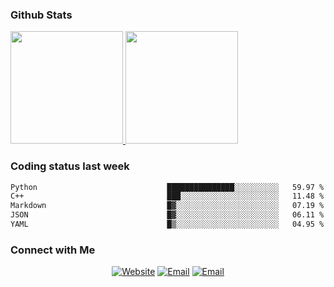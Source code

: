 
### Github Stats

<a href="https://github.com/lileixuan">
  <img height="180em" src="https://github-readme-stats.vercel.app/api?username=lileixuan&theme=buefy&show_icons=true" />
  <img height="180em" src="https://github-readme-stats.vercel.app/api/top-langs/?username=lileixuan&theme=buefy&layout=compact" />
</a>

### Coding status last week 

<!--START_SECTION:waka-->

```txt
Python                             ███████████████░░░░░░░░░░   59.97 %
C++                                ███░░░░░░░░░░░░░░░░░░░░░░   11.48 %
Markdown                           █▓░░░░░░░░░░░░░░░░░░░░░░░   07.19 %
JSON                               █▓░░░░░░░░░░░░░░░░░░░░░░░   06.11 %
YAML                               █▒░░░░░░░░░░░░░░░░░░░░░░░   04.95 %
```

<!--END_SECTION:waka-->

### Connect with Me 

<p align="center">
<a href="https://www.koomu.cn/"><img alt="Website" src="https://img.shields.io/badge/Website-www.koomu.cn-blue?style=flat-square&logo=google-chrome"></a>
<a href="mailto:lileixuan@gmail.com"><img alt="Email" src="https://img.shields.io/badge/Email-lileixuan@gmail.com-blue?style=flat-square&logo=gmail"></a>
<a href="https://www.koomu.cn/rss/"><img alt="Email" src="https://img.shields.io/badge/RSS-www.koomu.cn%2Frss%2F-blue?style=flat-square&logo=rss"></a>


</p>
